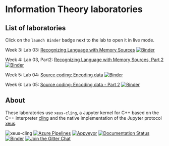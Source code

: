 # Information Theory laboratories

## List of laboratories

Click on the `launch Binder` badge next to the lab to open it in live mode.

 
<!-- Lab 03: [Random Data Generator](notebooks/L03_RandomDataGenerator.ipynb) [![Binder](https://mybinder.org/badge_logo.svg)](https://mybinder.org/v2/gh/nikcleju/xeus-cling/HEAD?urlpath=/lab/tree/notebooks/L03_RandomDataGenerator.ipynb)-->

Week 3: Lab 03: [Recognizing Language with Memory Sources](L03_RecognizeLanguage.ipynb) [![Binder](https://mybinder.org/badge_logo.svg)](https://mybinder.org/v2/gh/nikcleju/IT_Course/HEAD?urlpath=/lab/tree/Labs/Jupyter/L03_RecognizeLanguage.ipynb)

Week 4: Lab 03, Part2: [Recognizing Language with Memory Sources, Part 2](L03_RecognizeLanguage_Part2.ipynb) [![Binder](https://mybinder.org/badge_logo.svg)](https://mybinder.org/v2/gh/nikcleju/IT_Course/HEAD?urlpath=/lab/tree/Labs/Jupyter/L03_RecognizeLanguage_Part2.ipynb)

Week 5: Lab 04: [Source coding: Encoding data](L04_SourceCoding_Encoding.ipynb) [![Binder](https://mybinder.org/badge_logo.svg)](https://mybinder.org/v2/gh/nikcleju/IT_Course/HEAD?urlpath=/lab/tree/Labs/Jupyter/L04_SourceCoding_Encoding.ipynb)

Week 6: Lab 05: [Source coding: Encoding data - Part 2](L05_SourceCoding_Encoding_Part2.ipynb) [![Binder](https://mybinder.org/badge_logo.svg)](https://mybinder.org/v2/gh/nikcleju/IT_Course/HEAD?urlpath=/lab/tree/Labs/Jupyter/L05_SourceCoding_Encoding_Part2.ipynb)

<!-- 
Week 7: Lab 06 (not working?): [Source coding: Decoding data](L06_SourceCoding_Decoding.ipynb) [![Binder](https://mybinder.org/badge_logo.svg)](https://mybinder.org/v2/gh/nikcleju/IT_Course/HEAD?filepath=Labs/Jupyter/L06_SourceCoding_Decoding.ipynb)

Week 8: Lab 06 old interface (working): [Source coding: Decoding data](L06_SourceCoding_Decoding.ipynb) [![Binder](https://mybinder.org/badge_logo.svg)](https://mybinder.org/v2/gh/nikcleju/IT_Course/HEAD?urlpath=/lab/tree/Labs/Jupyter/L06_SourceCoding_Decoding.ipynb)

Lab 07: was done in Dev-C++

Lab 08: [Parity bits: Encoding](L08_ParityBit_Encoding.ipynb) [![Binder](https://mybinder.org/badge_logo.svg)](https://mybinder.org/v2/gh/nikcleju/IT_Course/HEAD?urlpath=/lab/tree/Labs/Jupyter/L08_ParityBit_Encoding.ipynb) -->

<!-- 
## List of laboratories with solutions

List of laboratories filled with the code we wrote during the class. Click on the `launch Binder` badge next to the lab to open it in live mode.

The applications done in Dev-C++ can be found in the [IT_Course/Work/](../../IT_Course/Work/) folder.

Lab 03 worked in class: [Recognizing Language with Memory Sources](L03_RecognizeLanguage_WorkedInClass.ipynb) [![Binder](https://mybinder.org/badge_logo.svg)](https://mybinder.org/v2/gh/nikcleju/IT_Course/HEAD?urlpath=/lab/tree/Labs/Jupyter/L03_RecognizeLanguage_WorkedInClass.ipynb)

Lab 04 worked in class: [Source coding: Encoding data - Part 1](L04_SourceCoding_Encoding_WorkedInClassWeek04.ipynb) [![Binder](https://mybinder.org/badge_logo.svg)](https://mybinder.org/v2/gh/nikcleju/IT_Course/HEAD?urlpath=/lab/tree/Labs/Jupyter/L04_SourceCoding_Encoding_WorkedInClassWeek04.ipynb)

Lab 05 worked in class: [Source coding: Encoding data - Part 2](L05_SourceCoding_Encoding_Part2_WorkedInClass.ipynb) [![Binder](https://mybinder.org/badge_logo.svg)](https://mybinder.org/v2/gh/nikcleju/IT_Course/HEAD?urlpath=/lab/tree/Labs/Jupyter/L05_SourceCoding_Encoding_Part2_WorkedInClass.ipynb)

Lab 06 worked in class: [Source coding: Decoding data](L06_SourceCoding_Decoding_WorkedInClass.ipynb) [![Binder](https://mybinder.org/badge_logo.svg)](https://mybinder.org/v2/gh/nikcleju/IT_Course/HEAD?urlpath=/lab/tree/Labs/Jupyter/L06_SourceCoding_Decoding_WorkedInClass.ipynb)

Lab 07: was done in Dev-C++

Lab 08 worked in class: [Parity bits: Encoding](L08_ParityBit_Encoding_WorkedInClass.ipynb) [![Binder](https://mybinder.org/badge_logo.svg)](https://mybinder.org/v2/gh/nikcleju/IT_Course/HEAD?urlpath=/lab/tree/Labs/Jupyter/L08_ParityBit_Encoding_WorkedInClass.ipynb) -->


## About

These laboratories use `xeus-cling`, a Jupyter kernel for C++ based on the C++ interpreter [cling](https://github.com/root-project/cling) and
the native implementation of the Jupyter protocol [xeus](https://github.com/jupyter-xeus/xeus).

![xeus-cling](docs/source/xeus-cling.svg)
[![Azure Pipelines](https://dev.azure.com/jupyter-xeus/jupyter-xeus/_apis/build/status/jupyter-xeus.xeus-cling?branchName=master)](https://dev.azure.com/jupyter-xeus/jupyter-xeus/_build/latest?definitionId=4&branchName=master)
[![Appveyor](https://ci.appveyor.com/api/projects/status/qn0wskxlvy52utuv?svg=true)](https://ci.appveyor.com/project/jupyter-xeus/xeus-cling)
[![Documentation Status](http://readthedocs.org/projects/xeus-cling/badge/?version=latest)](https://xeus-cling.readthedocs.io/en/latest/?badge=latest)
[![Binder](https://img.shields.io/badge/launch-binder-brightgreen.svg)](https://mybinder.org/v2/gh/jupyter-xeus/xeus-cling/stable?filepath=notebooks/xcpp.ipynb)
[![Join the Gitter Chat](https://badges.gitter.im/Join%20Chat.svg)](https://gitter.im/QuantStack/Lobby?utm_source=badge&utm_medium=badge&utm_campaign=pr-badge&utm_content=badge)


